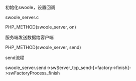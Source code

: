 初始化swoole，设置回调

swoole\_server.c

PHP\_METHOD\(swoole\_server, on\)

服务端发送数据给客户端

PHP\_METHOD\(swoole\_server, send\)

send流程

swoole\_server.send-&gt;swServer\_tcp\_send-\[&gt;factory-&gt;finish\]-&gt;swFactoryProcess\_finish

